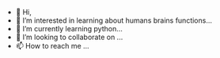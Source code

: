 - 👋 Hi, 
- 👀 I’m interested in learning about humans brains functions...
- 🌱 I’m currently learning python...
- 💞️ I’m looking to collaborate on ...
- 📫 How to reach me ...

<!---
mahsagh70/mahsagh70 is a ✨ special ✨ repository because its `README.md` (this file) appears on your GitHub profile.
You can click the Preview link to take a look at your changes.
--->
